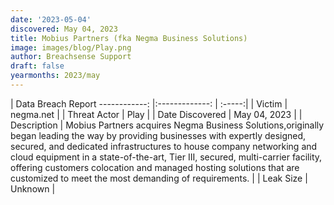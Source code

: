 ```yaml
---
date: '2023-05-04'
discovered: May 04, 2023
title: Mobius Partners (fka Negma Business Solutions)
image: images/blog/Play.png
author: Breachsense Support
draft: false
yearmonths: 2023/may
---
```



| Data Breach Report
------------:     |:-------------:    | :-----:|
| Victim      | negma.net      | 
| Threat Actor      | Play      | 
| Date Discovered      | May 04, 2023      | 
| Description      | Mobius Partners acquires Negma Business Solutions,originally began leading the way by providing businesses with expertly designed, secured, and dedicated infrastructures to house company networking and cloud equipment in a state-of-the-art, Tier III, secured, multi-carrier facility, offering customers colocation and managed hosting solutions that are customized to meet the most demanding of requirements.      | 
| Leak Size      | Unknown      | 

